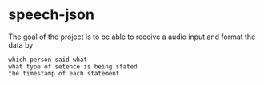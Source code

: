 # speech-json
The goal of the project is to be able to receive a audio input and format the data by

    which person said what
    what type of setence is being stated
    the timestamp of each statement